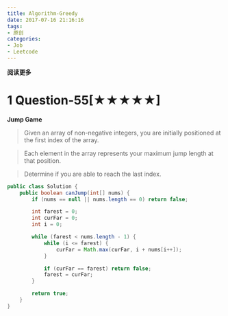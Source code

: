 ```yaml
---
title: Algorithm-Greedy
date: 2017-07-16 21:16:16
tags: 
- 原创
categories: 
- Job
- Leetcode
---
```


__阅读更多__

<!--more-->

# 1 Question-55[★★★★★]

__Jump Game__

> Given an array of non-negative integers, you are initially positioned at the first index of the array.

> Each element in the array represents your maximum jump length at that position.

> Determine if you are able to reach the last index.

```java
public class Solution {
    public boolean canJump(int[] nums) {
        if (nums == null || nums.length == 0) return false;

        int farest = 0;
        int curFar = 0;
        int i = 0;

        while (farest < nums.length - 1) {
            while (i <= farest) {
                curFar = Math.max(curFar, i + nums[i++]);
            }

            if (curFar == farest) return false;
            farest = curFar;
        }

        return true;
    }
}
```

<!--

# 2 Question-000[★]

____

> 

```java
```

-->
